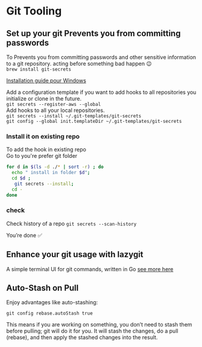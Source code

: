 # Git Tooling
## Set up your git Prevents you from committing passwords
To Prevents you from committing passwords and other sensitive information to a git repository.
acting before something bad happen 😉  
`brew install git-secrets`

[Installation guide pour Windows](https://github.com/awslabs/git-secrets?tab=readme-ov-file#windows) 

Add a configuration template if you want to add hooks to all repositories you initialize or clone in the future.  
`git secrets --register-aws --global`   
Add hooks to all your local repositories.  
`git secrets --install ~/.git-templates/git-secrets`   
`git config --global init.templateDir ~/.git-templates/git-secrets`

### Install it on existing repo
To add the hook in existing repo   
Go to you're prefer git folder

```sh
for d in $(ls -d ./* | sort -r) ; do
  echo " install in folder $d";
  cd $d ;
   git secrets --install;
  cd -
done
```

### check 
Check  history of a repo 
`git secrets --scan-history` 

You’re done ✅ 

## Enhance your git usage with lazygit
A simple terminal UI for git commands, written in Go
[see more here](https://github.com/jesseduffield/lazygit)

## Auto-Stash on Pull
Enjoy advantages like auto-stashing:

`git config rebase.autoStash true`

This means if you are working on something, you don’t need to stash them before pulling; git will do it for you. 
It will stash the changes, do a pull (rebase), and then apply the stashed changes into the result.

